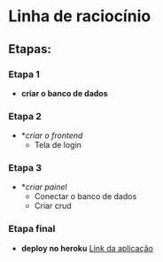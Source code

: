 # Linha de raciocínio
## Etapas:

### Etapa 1 
* **criar o banco de dados**

### Etapa 2
* **criar o frontend*
   * Tela de login

### Etapa 3
* **criar painel*
   * Conectar o banco de dados
   * Criar crud 

### Etapa final
* **deploy no heroku**
[Link da aplicação](https://economapas-challenges-cronos.herokuapp.com)
